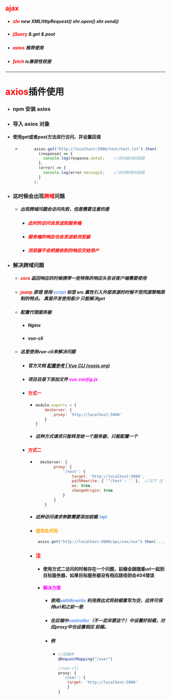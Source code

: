 ## <font color='red'>ajax</font>



- ##### <font color='red'>xhr </font>  new XMLHttpRequest() 	xhr.open()	xhr.send()

- ##### <font color='red'>jQuery</font>  $.get $.post

- ##### <font color='red'>axios</font>    推荐使用

- ##### <font color='red'>fetch</font>    ie兼容性较差       



<hr>





# <font color='red'>axios</font>插件使用



- ### npm 安装 axios

- ### 导入 axios 对象

- #### 使用get或者post方法进行访问，并设置回调

  - ```js
          axios.get("http://localhost:5000/text/test.txt").then(
            (response) => {
              console.log(response.data); 	 //访问成功的回调
            },
            (error) => {
              console.log(error.message);    //访问失败的回调
            }
          );
    ```

- ### 这时候会出现<font color='red'>跨域</font>问题

  - ##### 出现跨域问题会访问失败，但是需要注意的是

    - ##### <font color='red'>此时的访问会发送到服务端</font>

    - ##### <font color='red'>服务端的响应也会发送给浏览器</font>

    - ##### <font color='red'>浏览器不会把接收到的响应交给用户</font>

- ### 解决跨域问题

  - ##### <font color='red'>cors</font>  返回响应的时候携带一些特殊的响应头告诉客户端需要使用

  - ##### <font color='red'>jsonp</font> 原理 使用 <font color='cornflowerblue'>script </font>标签 src 属性引入外部资源的时候不受同源策略限制的特点。 真是开发使用极少 只能解决get

  - ##### 配置代理服务器

    - ##### Nginx

    - ##### vue-cli

  - ##### 这里使用vue-cli来解决问题

    - ##### 官方文档 [配置参考 | Vue CLI (vuejs.org)](https://cli.vuejs.org/zh/config/#devserver-proxy)

    - ##### 项目目录下添加文件 <font color='fuchsia'>vue.config.js</font> 

    - #### <font color='red'>方式一</font>

      - ```js
        module.exports = {
            devServer: {
                proxy: 'http://localhost:5000'
            }
        }
        ```

      - ##### 这种方式请求只能转发给一个服务器，只能配置一个

    - #### <font color='red'>方式二</font>

      - ```js
          devServer: {
                proxy: {
                    '/test': {
                        target: 'http://localhost:5000',
                        pathRewrite: { '^/test': '' },  //见下 注
                        ws: true,
                        changeOrigin: true
                    }
                }
            }
        ```

      - ##### 这种访问请求参数需要添加前缀 <font color='cornflowerblue'>/api</font> 

      - #### <font color='orange'>请求处代码</font> 

        ```js
         axios.get("http://localhost:8080/api/xxx/xxx").then(....)
        ```

      - ### <font color='red'>注</font>

        - #### 使用方式二访问的时候存在一个问题，前缀会跟随着url一起到目标服务器，如果目标服务器没有相应路径则会404错误

        - #### <font color='fuchsia'>解决方案</font>

          - ##### 使用<font color='cornflowerblue'>pathRewrite</font> 利用表达式将前缀重写为空，这样可保持url和之前一致

          - ##### 在后端中<font color='cornflowerblue'>controller</font>（不一定非要这个）中设置好前缀，对应proxy中也设置相应 前缀。

          - ##### 例

            - ```js
              //后端中
              @RequestMapping("/user")
              
              //vue-cli
              proxy: {
              	'/user': {
                  target: 'http://localhost:5000'
                  }
              }
              ```

            

